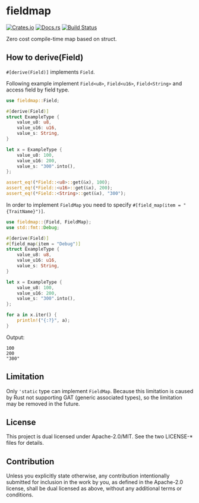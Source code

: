 # fieldmap

[![Crates.io](https://img.shields.io/crates/v/fieldmap.svg)](https://crates.io/crates/fieldmap)
[![Docs.rs](https://docs.rs/fieldmap/badge.svg)](https://docs.rs/crate/fieldmap)
[![Build Status](https://travis-ci.org/frozenlib/fieldmap.svg?branch=master)](https://travis-ci.org/frozenlib/fieldmap)

Zero cost compile-time map based on struct.

## How to derive(Field)

`#[derive(Field)]` implements `Field`.

Following example implement `Field<u8>`, `Field<u16>`, `Field<String>` and access field by field type.

```rust
use fieldmap::Field;

#[derive(Field)]
struct ExampleType {
    value_u8: u8,
    value_u16: u16,
    value_s: String,
}

let x = ExampleType {
    value_u8: 100,
    value_u16: 200,
    value_s: "300".into(),
};

assert_eq!(*Field::<u8>::get(&x), 100);
assert_eq!(*Field::<u16>::get(&x), 200);
assert_eq!(*Field::<String>::get(&x), "300");
```

In order to implement `FieldMap` you need to specify `#[field_map(item = "{TraitName}")]`.

```rust
use fieldmap::{Field, FieldMap};
use std::fmt::Debug;

#[derive(Field)]
#[field_map(item = "Debug")]
struct ExampleType {
    value_u8: u8,
    value_u16: u16,
    value_s: String,
}

let x = ExampleType {
    value_u8: 100,
    value_u16: 200,
    value_s: "300".into(),
};

for a in x.iter() {
    println!("{:?}", a);
}
```
Output:
```text
100
200
"300"
```

## Limitation
Only `'static` type can implement `FieldMap`.
Because this limitation is caused by Rust not supporting GAT (generic associated types),
so the limitation may be removed in the future.


## License
This project is dual licensed under Apache-2.0/MIT. See the two LICENSE-* files for details.

## Contribution
Unless you explicitly state otherwise, any contribution intentionally submitted for inclusion in the work by you, as defined in the Apache-2.0 license, shall be dual licensed as above, without any additional terms or conditions.

